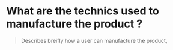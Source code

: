 # What are the technics used to manufacture the product ? 
> Describes breifly how a user can manufacture the product, 
